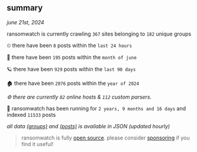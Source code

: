 
## summary
_june 21st, 2024_

ransomwatch is currently crawling `367` sites belonging to `182` unique groups

⏲ there have been `8` posts within the `last 24 hours`

🦈 there have been `195` posts within the `month of june`

🪐 there have been `929` posts within the `last 90 days`

🏚 there have been `2076` posts within the `year of 2024`

_⚙️ there are currently `82` online hosts & `112` custom parsers._

🦕 ransomwatch has been running for `2 years, 9 months and 16 days` and indexed `11533` posts

_all data  [(groups)](http://ransomwhat.telemetry.ltd/groups) and [(posts)](http://ransomwhat.telemetry.ltd/posts) is available in JSON (updated hourly)_

> ransomwatch is fully [open source](https://github.com/joshhighet/ransomwatch#ransomwatch--). please consider [sponsoring](https://github.com/sponsors/joshhighet) if you find it useful!

